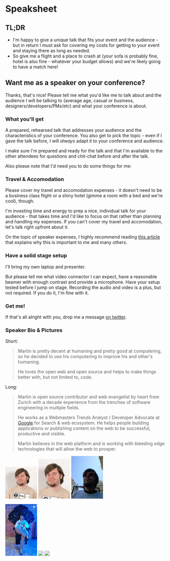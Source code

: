 <!-- ::Speaksheet -->
# Speaksheet

## TL;DR

* I'm happy to give a unique talk that fits your event and the audience - but in return I must ask for covering my costs for getting to your event and staying there as long as needed.
* So give me a flight and a place to crash at (your sofa is probably fine, hotel is also fine - whatever your budget allows) and we're likely going to have a match here!


## Want me as a speaker on your conference?

Thanks, that's nice!
Please tell me what you'd like me to talk about and the audience I will be talking to (average age, casual or business, designers/developers/PMs/etc) and what your conference is about.

### What you'll get
A prepared, rehearsed talk that addresses your audience and the characteristics of your conference.
You also get to pick the topic - even if I gave the talk before, I will *always* adapt it to your conference and audience.

I make sure I'm prepared and ready for the talk and that I'm available to the other attendees for questions and chit-chat before and after the talk.

Also please note that I'd need you to do some things for me:

### Travel & Accomodation
Please cover my travel and accomodation expenses - it doesn't need to be a business class flight or a shiny hotel (gimme a room with a bed and we're cool), though.

I'm investing time and energy to prep a nice, individual talk for your audience - that takes time and I'd like to focus on that rather than planning and handling my expenses.
If you can't cover my travel and accomodation, let's talk right upfront about it.

On the topic of speaker expenses, I highly recommend reading [this article](http://pewpewlaser.com/blogs/647) that explains why this is important to me and many others.

### Have a solid stage setup
I'll bring my own laptop and presenter.

But please tell me what video connector I can expect, have a reasonable beamer with enough contrast and provide a microphone. Have your setup tested before I jump on stage.
Recording the audio and video is a plus, but not required.
If you do it, I'm fine with it.

### Get me!

If that's all alright with you, drop me a message [on twitter](https://twitter.com/g33konaut).

### Speaker Bio & Pictures

Short:

<blockquote>
Martin is pretty decent at humaning and pretty good at computering,
so he decided to use his computering to improve his and other's humaning.

He loves the open web and open source and helps to make things better with, but not limited to, code.
</blockquote>

Long:

<blockquote>
Martin is open source contributor and web evangelist by heart from Zurich
with a decade experience from the trenches of software engineering in multiple fields.

He works as a Webmasters Trends Analyst / Developer Advocate at <a href="https://google.com">Google</a> for Search &amp; web ecosystem.
He helps people building applications or publishing content on the web to be successful, productive and visible.

Martin believes in the web platform and is working with bleeding edge technologies that will allow the web to prosper.
</blockquote>

[<img src="images/me_400x400.jpg" width="100">](/images/me_400x400.jpg) [<img src="images/the_one_cropped.jpg" width="100">](/images/the_one_cropped.jpg) [<img src="images/madrid2013.jpg" width="100">](/images/madrid2013.jpg)

[<img src="images/lisbon2014.jpg" width="100">](/images/lisbon2014.jpg) [<img src="images/Martin-Naumann-Color.jpg" width="100">](/images/Martin-Naumann-Color.jpg) [<img src="images/Martin-Naumann-BW.jpg" width="100">](/images/Martin-Naumann-BW.jpg)
